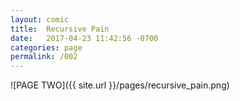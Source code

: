 ```yaml
---
layout: comic
title:  Recursive Pain
date:   2017-04-23 11:42:56 -0700
categories: page
permalink: /002
---
```

![PAGE TWO]({{ site.url }}/pages/recursive_pain.png)
